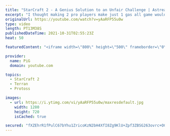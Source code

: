 ```yaml
---
title: "StarCraft 2 - A Genius Solution to an Unfair Challenge | Astrea vs Special (1-game PvT)"
excerpt: "I thought making 2 pro players make just 1 gas all game would give Terran the advantage because they have pretty good basic units, the Marine, but Astrea had other plans! This was played during PiGFest https://www.pigstarcraft.com/about/pig-sty-festival/  -- 🐷 Second Channel for Learning Resources:"
originalUrl: https://youtube.com/watch?v=yAaRFP55u0w
type: video
length: PT13M38S
publishedDateTime: 2021-10-31T02:55:23Z
heat: 50

featuredContent: "<iframe width=\"800\" height=\"500\" frameborder=\"0\" src=\"https://www.youtube.com/embed/yAaRFP55u0w\" allow=\"accelerometer; autoplay; encrypted-media; gyroscope; picture-in-picture\" allowfullscreen></iframe>"

provider:
  name: PiG
  domain: youtube.com

topics:
  - StarCraft 2
  - Terran
  - Protoss

images:
  - url: https://i.ytimg.com/vi/yAaRFP55u0w/maxresdefault.jpg
    width: 1280
    height: 720
    isCached: true

secured: "fXZEhrR1fPulC67bYhu1ZricoKzN2bH4XfI8Zg9KlU+Zpf3ZBSG263ovrc+OCjqYgIuS9bT36t7K/cnCNPcVGeh57Tdczk+4UePyK/qjHKrKsOTtXmMoQeehlYa4Q7LS/UYecfijA9Yy4HtAVY45imiUydUeIs5o1v8p+W8Gbxtxgj2mdChp0J4/My8+jXfsxytlRCO98pbkm2yh1U5LYb0OwQMfmDMtBHoxVk8XH9nBZRMU8FIBTWaiUV7vV3ZxFuH4cSlL3ChVeBWXUw09KaHwBnDqiTd35edJ7QtV/QvgBT7RExFoLiq/sdxMCc870f8Mn3w+7dt8MZFlaFlYxPd95eyE5eYc55t9SsNe3nxTq9+oiXO0MxKpHCveHY4ykZh6q40NSYjmQmySigqnHMT77Hoi2/Z35RZ2HqAJWg8=;CP7kwTAH+vtlJf348lQPPg=="
---
```


